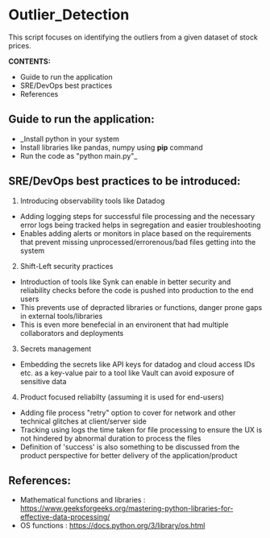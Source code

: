 # Outlier_Detection

This script focuses on identifying the outliers from a given dataset of stock prices.

**CONTENTS:**
- Guide to run the application
- SRE/DevOps best practices
- References

**Guide to run the application:**
------------------------------
* _Install python in your system
* Install libraries like pandas, numpy using **pip** command
* Run the code as "python main.py"_

**SRE/DevOps best practices to be introduced:**
-------------------------------------------

1. Introducing observability tools like Datadog

* Adding logging steps for successful file processing and the necessary error logs being tracked helps in segregation and easier troubleshooting
* Enables adding alerts or monitors in place based on the requirements that prevent missing unprocessed/errorenous/bad files getting into the system

2. Shift-Left security practices

* Introduction of tools like Synk can enable in better security and reliability checks before the code is pushed into production to the end users
* This prevents use of depracted libraries or functions, danger prone gaps in external tools/libraries
* This is even more benefecial in an environent that had multiple collaborators and deployments

3. Secrets management

* Embedding the secrets like API keys for datadog and cloud access IDs etc. as a key-value pair to a tool like Vault can avoid exposure of sensitive data

4. Product focused reliabilty (assuming it is used for end-users)

* Adding file process "retry" option to cover for network and other technical glitches at client/server side
* Tracking using logs the time taken for file processing to ensure the UX is not hindered by abnormal duration to process the files
* Definition of 'success' is also something to be discussed from the product perspective for better delivery of the application/product


**References:**
-------------

- Mathematical functions and libraries : https://www.geeksforgeeks.org/mastering-python-libraries-for-effective-data-processing/
- OS functions : https://docs.python.org/3/library/os.html

